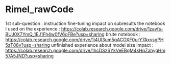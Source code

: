 # Rimel_rawCode
1st sub-question : instruction fine-tuning impact on subresults
the notebook I used on the experience : https://colab.research.google.com/drive/1zavfs-BUJ0X7YmQ_1EJ1Fh4w0fV6oFBe?usp=sharing
brute notebook : https://colab.research.google.com/drive/1i4UI3um5qACOXF0urY7AxvsgPH5zT88v?usp=sharing
unfinished experience about model size impact : https://colab.research.google.com/drive/1hcDSzSYkVeEBgM4kHqZahygHm57A5JND?usp=sharing
